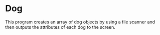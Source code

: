 # Dog

This program creates an array of dog objects by using a file scanner
and then outputs the attributes of each dog to the screen.
